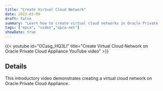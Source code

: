 ```yaml
---
title: "Create Virtual Cloud Network"
date: 2022-03-09
draft: false
summary: "Learn how to create virtual cloud networks in Oracle Private Cloud Applicance."
tags: ["opca", "video","opca-net"]
showDate: true
---
```


{{< youtube id="OCasg_HQ3LI" title="Create Virtual Cloud Network on Oracle Private Cloud Appliance YouTube video" >}}

## Details

This introductory video demonstrates creating a virtual cloud network on Oracle Private Cloud Appliance.
